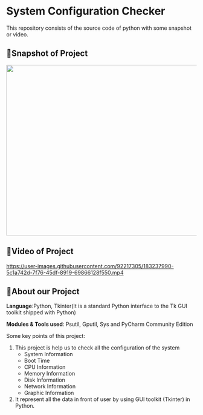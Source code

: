 # System Configuration Checker
This repository consists of the source code of python with some snapshot or video.

## 📸Snapshot of Project
<img src="https://user-images.githubusercontent.com/92217305/183237916-00048971-40be-45a1-b350-186aed9c1442.jpg" width="800" height="450" />

## 🎥Video of Project

https://user-images.githubusercontent.com/92217305/183237990-5c1a742d-7f76-45df-8919-69866128f550.mp4

## 👋About our Project

**Language**:Python, Tkinter(It is a standard Python interface to the Tk GUI toolkit shipped with Python)

**Modules & Tools used**: Psutil, Gputil, Sys and PyCharm Community Edition

Some key points of this project:

1. This project is help us to check all the configuration of the system
    - System Information
    - Boot Time
    - CPU Information
    - Memory Information
    - Disk Information
    - Network Information
    - Graphic Information
2. It represent all the data in front of user by using GUI toolkit (Tkinter) in Python.
